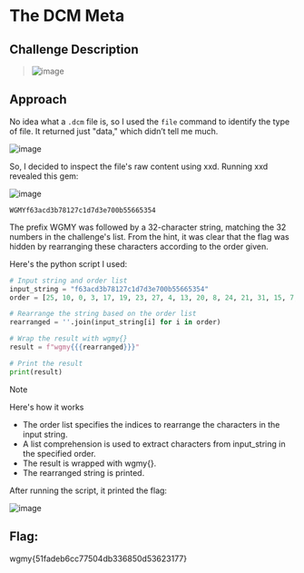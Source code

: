 # The DCM Meta

## Challenge Description
> ![image](https://github.com/user-attachments/assets/fa89a60a-ca24-4f0f-915c-7c49347d4717)


## Approach
No idea what a `.dcm` file is, so I used the `file` command to identify the type of file. It returned just "data," which didn’t tell me much. 

![image](https://github.com/user-attachments/assets/94f17aab-c0a6-41fb-a0a1-bc7839d99dd8)

So, I decided to inspect the file's raw content using xxd. Running xxd revealed this gem:

![image](https://github.com/user-attachments/assets/e18716d0-43ef-4286-93f8-fdbd880d1059)

`WGMYf63acd3b78127c1d7d3e700b55665354`

The prefix WGMY was followed by a 32-character string, matching the 32 numbers in the challenge's list. From the hint, it was clear that the flag was hidden by rearranging these characters according to the order given.

Here's the python script I used:
```python
# Input string and order list
input_string = "f63acd3b78127c1d7d3e700b55665354"
order = [25, 10, 0, 3, 17, 19, 23, 27, 4, 13, 20, 8, 24, 21, 31, 15, 7, 29, 6, 1, 9, 30, 22, 5, 28, 18, 26, 11, 2, 14, 16, 12]

# Rearrange the string based on the order list
rearranged = ''.join(input_string[i] for i in order)

# Wrap the result with wgmy{}
result = f"wgmy{{{rearranged}}}"

# Print the result
print(result)
```
> [!NOTE]
> Here's how it works 
> - The order list specifies the indices to rearrange the characters in the input string.
> - A list comprehension is used to extract characters from input_string in the specified order.
> - The result is wrapped with wgmy{}.
> - The rearranged string is printed.

After running the script, it printed the flag:

![image](https://github.com/user-attachments/assets/9d337ff6-b160-4591-8c5e-232297345e2a)

## Flag: 
wgmy{51fadeb6cc77504db336850d53623177}




   
